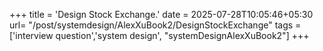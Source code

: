 +++
title = 'Design Stock Exchange.'
date = 2025-07-28T10:05:46+05:30
url= "/post/systemdesign/AlexXuBook2/DesignStockExchange"
tags = ['interview question','system design', "systemDesignAlexXuBook2"]
+++

